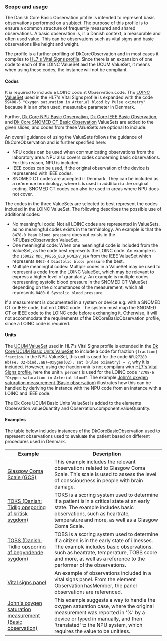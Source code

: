 ### Scope and usage
The Danish Core Basic Observation profile is intended to represent basis observations performed on a subject. The purpose of this profile is to ensure a common structure of frequently measured and shared observations. A basic observation is, in a Danish context, a measurable and often used value. This can be observations such as vital signs and basic observations like height and weight.

The profile is a further profiling of DkCoreObservation and in most cases it complies to [HL7's Vital Signs profile](http://hl7.org/fhir/R4/vitalsigns.html). Since there is an expansion of one code to each of the LOINC ValueSet and the UCUM ValueSet, it means when using these codes, the instance will not be compliant.

#### Codes
It is required to include a LOINC code at Observation.code. The [LOINC ValueSet](http://hl7.org/fhir/R4/valueset-observation-vitalsignresult.html) used in the  HL7's Vital Signs profile is expanded with the code `59408-5 "Oxygen saturation in Arterial blood by Pulse oximetry"` because it is an often used, measurable parameter in Denmark.

Further, [Dk Core NPU Basic Observation](./ValueSet-dk-core-NPUBasicObservation.html), [Dk Core IEEE Basic Observation](./ValueSet-dk-core-IEEEBasicObservation.html), and [Dk Core SNOMED CT Basic Observation](./ValueSet-dk-core-SCTBasicObservation.html) ValueSets are added to the given slices, and codes from these ValueSets are optional to include. 

An overall guidance of using the ValueSets follows the guidance of DkCoreObservation and is further specified here:
* NPU codes can be used when communicating observations from the laboratory area. NPU also covers codes concerning basic observations. For this reason, NPU is included.
* IEEE codes can be used, if the original observation of the device is represented with IEEE codes.
* SNOMED CT codes are accepted in Denmark. They can be included as a reference terminology, where it is used in addition to the original coding. SNOMED CT codes can also be used in areas where NPU does not cover.

The codes in the three ValueSets are selected to best represent the codes included in the LOINC ValueSet. The following describes the possible use of additional codes:
* No meaningful code: Not all LOINC codes are represented in ValueSets, as no meaningful codes exists in the terminology. An example is that the `8478-0 Mean blood pressure` does not exists in the NPUBasicObservation ValueSet. 
* One meaningful code: When one meaningful code is included from the ValueSet, as the code best represents the LOINC code. An example is the `150022 MDC_PRESS_BLD_NONINV_DIA` from the IEEE ValueSet which represents `8462-4 Diastolic blood pressure` the best.
* Multiple meaningful codes: Multiple codes in a ValueSet may be used to represent a code from the LOINC ValueSet, which may be relevant to express a higher level of granularity. An example is multiple codes representing systolic blood pressure in the SNOMED CT ValueSet depending on the circumstances of the measurement, which all represents `8480-6 Systolic blood pressure`.

If a measurement is documented in a system or device e.g. with a SNOMED CT or IEEE code, but no LOINC code. The system must map the SNOMED CT or IEEE code to the LOINC code before exchanging it. Otherwise, it will not accommodate the requirements of the DkCoreBasicObservation profile, since a LOINC code is required.

#### Units
The [UCUM ValueSet](http://hl7.org/fhir/ValueSet/ucum-vitals-common) used in HL7's Vital Signs profile is extended in the [Dk Core UCUM Basic Units ValueSet](./ValueSet-dk-core-UCUM-BasicUnits.html) to include a code for fraction `{fraction} fraction`. In the NPU ValueSet, this unit is used for the code `NPU27280 Hb(Fe; O2-bind.;aB)—Oxygen(O2); sat.(Pulse oximetry) = ?`, why it is included. However, using the fraction unit is not compliant with [HL7's Vital Signs profile](http://hl7.org/fhir/R4/vitalsigns.html), here the unit `% percent` is used for the LOINC code `"2708-6 "Oxygen saturation in Arterial blood"`. The example [John's oxygen saturation measurement (Basic observation)](./Observation-ObservationOxySatBasicObservation.html) illustrates how this can be handled by deriving the instance with the NPU code from an instance with a LOINC and IEEE code.

The Dk Core UCUM Basic Units ValueSet is added to the elements Observation.valueQuantity and Observation.component.valueQuantity. 

#### Examples
The table below includes instances of the DkCoreBasicObservation used to represent observations used to evaluate the patient based on different procedures used in Denmark. 

Example | Description
----------------- | ------------------------ 
[Glasgow Coma Scale (GCS)](./Observation-MaxGlasgowComaScale.html) | This example includes the relevant observations related to Glasgow Coma Scale. This scale is used to assess the level of consciousness in people with brain damage.
[TOKS (Danish: Tidlig opsporing af kritisk sygdom)](./Bundle-MaxTOKS.html) | TOKS is a scoring system used to determine if a patient is in a critical state at an early state. The example includes basic observations, such as heartrate, temperature and more, as well as a Glasgow Coma Scale. 
[TOBS (Danish: Tidlig opsporing af begyndende sygdom)](./Bundle-ElsesTOBS.html) | TOBS is a scoring system used to determine if a citizen is in the early state of illnesses. The example includes basic observations, such as heartrate, temperature, TOBS score and more, as well as a reference to the performer of the observations. 
[Vital signs panel](./Observation-MaxVitalSignsPanel.html) | An example of observations included in a vital signs panel. From the element Observation.hasMember, the panel observations are referenced.  
[John's oxygen saturation measurement (Basic observation)](./Observation-ObservationOxySatBasicObservation.html) | This example suggests a way to handle the oxygen saturation case, where the original measurement was reported in '%' by a device or typed in manually, and then 'translated' to the NPU system, which requires the value to be unitless.

